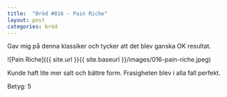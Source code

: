 ```yaml
---
title:  "Bröd #016 - Pain Riche"
layout: post
categories: bröd
---
```


Gav mig på denna klassiker och tycker att det blev ganska OK resultat. 

![Pain Riche]({{ site.url }}{{ site.baseurl }}/images/016-pain-riche.jpeg)

Kunde haft lite mer salt och bättre form. Frasigheten blev i alla fall perfekt.

Betyg: 5